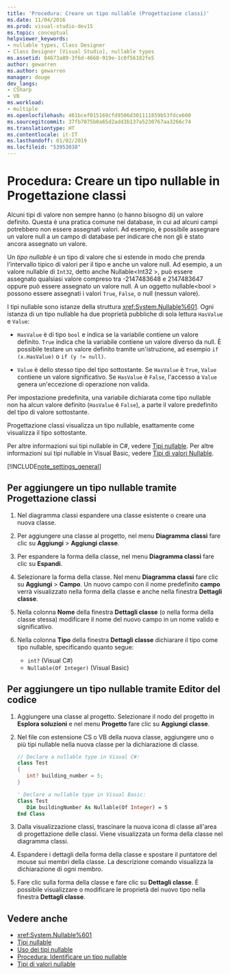 ```yaml
---
title: 'Procedura: Creare un tipo nullable (Progettazione classi)'
ms.date: 11/04/2016
ms.prod: visual-studio-dev15
ms.topic: conceptual
helpviewer_keywords:
- nullable types, Class Designer
- Class Designer [Visual Studio], nullable types
ms.assetid: 84673a89-3f6d-4668-919e-1c0f56182fe5
author: gewarren
ms.author: gewarren
manager: douge
dev_langs:
- CSharp
- VB
ms.workload:
- multiple
ms.openlocfilehash: 461bcef015169cfd9506d301111859b53fdce600
ms.sourcegitcommit: 37fb7075b0a65d2add3b137a5230767aa3266c74
ms.translationtype: HT
ms.contentlocale: it-IT
ms.lasthandoff: 01/02/2019
ms.locfileid: "53953038"
---
```

# <a name="how-to-create-a-nullable-type-in-class-designer"></a>Procedura: Creare un tipo nullable in Progettazione classi

Alcuni tipi di valore non sempre hanno (o hanno bisogno di) un valore definito. Questa è una pratica comune nei database, in cui ad alcuni campi potrebbero non essere assegnati valori. Ad esempio, è possibile assegnare un valore null a un campo di database per indicare che non gli è stato ancora assegnato un valore.

Un *tipo nullable* è un tipo di valore che si estende in modo che prenda l'intervallo tipico di valori per il tipo e anche un valore null. Ad esempio, a un valore nullable di `Int32`, detto anche Nullable\<Int32 >, può essere assegnato qualsiasi valore compreso tra -2147483648 e 2147483647 oppure può essere assegnato un valore null. A un oggetto nullable\<bool > possono essere assegnati i valori `True`, `False`, o null (nessun valore).

I tipi nullable sono istanze della struttura <xref:System.Nullable%601>. Ogni istanza di un tipo nullable ha due proprietà pubbliche di sola lettura `HasValue` e `Value`:

-   `HasValue` è di tipo `bool` e indica se la variabile contiene un valore definito. `True` indica che la variabile contiene un valore diverso da null. È possibile testare un valore definito tramite un'istruzione, ad esempio `if (x.HasValue)` o `if (y != null)`.

-   `Value` è dello stesso tipo del tipo sottostante. Se `HasValue` è `True`, `Value` contiene un valore significativo. Se `HasValue` è `False`, l'accesso a `Value` genera un'eccezione di operazione non valida.

Per impostazione predefinita, una variabile dichiarata come tipo nullable non ha alcun valore definito (`HasValue` è `False`), a parte il valore predefinito del tipo di valore sottostante.

Progettazione classi visualizza un tipo nullable, esattamente come visualizza il tipo sottostante.

Per altre informazioni sui tipi nullable in C#, vedere [Tipi nullable](/dotnet/csharp/programming-guide/nullable-types/index). Per altre informazioni sui tipi nullable in Visual Basic, vedere [Tipi di valori Nullable](/dotnet/visual-basic/programming-guide/language-features/data-types/nullable-value-types).

[!INCLUDE[note_settings_general](../../data-tools/includes/note_settings_general_md.md)]

## <a name="to-add-a-nullable-type-by-using-the-class-designer"></a>Per aggiungere un tipo nullable tramite Progettazione classi

1.  Nel diagramma classi espandere una classe esistente o creare una nuova classe.

2.  Per aggiungere una classe al progetto, nel menu **Diagramma classi** fare clic su **Aggiungi** > **Aggiungi classe**.

3.  Per espandere la forma della classe, nel menu **Diagramma classi** fare clic su **Espandi**.

4.  Selezionare la forma della classe. Nel menu **Diagramma classi** fare clic su **Aggiungi** > **Campo**. Un nuovo campo con il nome predefinito **campo** verrà visualizzato nella forma della classe e anche nella finestra **Dettagli classe**.

5.  Nella colonna **Nome** della finestra **Dettagli classe** (o nella forma della classe stessa) modificare il nome del nuovo campo in un nome valido e significativo.

6.  Nella colonna **Tipo** della finestra **Dettagli classe** dichiarare il tipo come tipo nullable, specificando quanto segue:

    - `int?` (Visual C#)
    - `Nullable(Of Integer)` (Visual Basic)

## <a name="to-add-a-nullable-type-by-using-the-code-editor"></a>Per aggiungere un tipo nullable tramite Editor del codice

1.  Aggiungere una classe al progetto. Selezionare il nodo del progetto in **Esplora soluzioni** e nel menu **Progetto** fare clic su **Aggiungi classe**.

2.  Nel file con estensione CS o VB della nuova classe, aggiungere uno o più tipi nullable nella nuova classe per la dichiarazione di classe.

    ```csharp
    // Declare a nullable type in Visual C#:
    class Test
    {
       int? building_number = 5;
    }
    ```

    ```vb
    ' Declare a nullable type in Visual Basic:
    Class Test
       Dim buildingNumber As Nullable(Of Integer) = 5
    End Class
    ```

3.  Dalla visualizzazione classi, trascinare la nuova icona di classe all'area di progettazione delle classi. Viene visualizzata un forma della classe nel diagramma classi.

4.  Espandere i dettagli della forma della classe e spostare il puntatore del mouse sui membri della classe. La descrizione comando visualizza la dichiarazione di ogni membro.

5.  Fare clic sulla forma della classe e fare clic su **Dettagli classe**. È possibile visualizzare o modificare le proprietà del nuovo tipo nella finestra **Dettagli classe**.

## <a name="see-also"></a>Vedere anche

- <xref:System.Nullable%601>
- [Tipi nullable](/dotnet/csharp/programming-guide/nullable-types/index)
- [Uso dei tipi nullable](/dotnet/csharp/programming-guide/nullable-types/using-nullable-types)
- [Procedura: Identificare un tipo nullable](/dotnet/csharp/programming-guide/nullable-types/how-to-identify-a-nullable-type)
- [Tipi di valori nullable](/dotnet/visual-basic/programming-guide/language-features/data-types/nullable-value-types)
